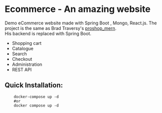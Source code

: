 # Ecommerce - An amazing website
Demo eCommerce website made with Spring Boot , Mongo, React.js.
The project is the same as Brad Traversy's [proshop_mern](https://github.com/bradtraversy/proshop_mern).  
His backend is replaced with Spring Boot.

- Shopping cart
- Catalogue
- Search
- Checkout
- Administration
- REST API

## Quick Installation:
```
    docker-compose up -d
    #or
    docker compose up -d
```
